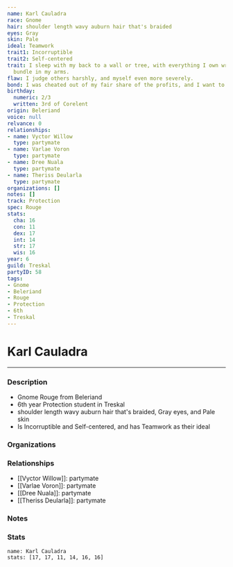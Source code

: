 ```yaml
---
name: Karl Cauladra
race: Gnome
hair: shoulder length wavy auburn hair that's braided
eyes: Gray
skin: Pale
ideal: Teamwork
trait1: Incorruptible
trait2: Self-centered
trait: I sleep with my back to a wall or tree, with everything I own wrapped in a
  bundle in my arms.
flaw: I judge others harshly, and myself even more severely.
bond: I was cheated out of my fair share of the profits, and I want to get my due.
birthday:
  numeric: 2/3
  written: 3rd of Corelent
origin: Beleriand
voice: null
relvance: 0
relationships:
- name: Vyctor Willow
  type: partymate
- name: Varlae Voron
  type: partymate
- name: Dree Nuala
  type: partymate
- name: Theriss Deularla
  type: partymate
organizations: []
notes: []
track: Protection
spec: Rouge
stats:
  cha: 16
  con: 11
  dex: 17
  int: 14
  str: 17
  wis: 16
year: 6
guild: Treskal
partyID: 58
tags:
- Gnome
- Beleriand
- Rouge
- Protection
- 6th
- Treskal
---
```

# Karl Cauladra
---
### Description
- Gnome Rouge from Beleriand
- 6th year Protection student in Treskal
- shoulder length wavy auburn hair that's braided, Gray eyes, and Pale skin
- Is Incorruptible and Self-centered, and has Teamwork as their ideal

### Organizations

### Relationships
- [[Vyctor Willow]]: partymate
- [[Varlae Voron]]: partymate
- [[Dree Nuala]]: partymate
- [[Theriss Deularla]]: partymate

### Notes

### Stats
```statblock
name: Karl Cauladra
stats: [17, 17, 11, 14, 16, 16]
```